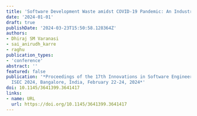 ```yaml
---
title: 'Software Development Waste amidst COVID-19 Pandemic: An Industry Study'
date: '2024-01-01'
draft: true
publishDate: '2024-03-23T15:50:58.128364Z'
authors:
- Dhiraj SM Varanasi
- sai_anirudh_karre
- raghu
publication_types:
- 'conference'
abstract: ''
featured: false
publication: '*Proceedings of the 17th Innovations in Software Engineering Conference,
  ISEC 2024, Bangalore, India, February 22-24, 2024*'
doi: 10.1145/3641399.3641417
links:
- name: URL
  url: https://doi.org/10.1145/3641399.3641417
---
```


